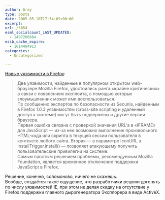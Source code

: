 ```yaml
---
author: Gray
type: posts
date: 2005-05-10T17:34:09+00:00
excerpt:
url: /5854
esml_socialcount_LAST_UPDATED:
  - 1497200884
essb_cache_expire:
  - 1614494913
categories:
  - Uncategorized

---
```








[Новые уязвимости в Firefox][1]:

> Две уязвимости, найденные в популярном открытом web-браузере Mozilla Firefox, удостоились ранга «крайне критических» в связи с появлением эксплоита, с помощью которых злоумышленник может ими воспользоваться.  
> По сообщению экспертов по безопасности из Secunia, найденным в Firefox 1.0.3 уязвимостям (cross-site scripting и удаленный доступ к системе) могут быть подвержены и другие версии браузера.  
> Первая ошибка связана с проверкой значения URL&#8217;а в «IFRAME» для JavaScript — из-за нее возможно выполнение произвольного HTML-кода или скрипта в текущей сессии пользователя в контексте любого сайта. Вторая — в параметре IconURL в InstallTrigger.install() — позволяет атакующему получить пользовательские привилегии на системе.  
> Самым простым решением проблемы, рекомендуемым Mozilla Foundation, является временное отключение поддержки JavaScript в Firefox.

Решение, конечно, соломоново, ничего не скажешь.  
Вообще, создаётся такое ощущение, что разработчики решили догонять по числу уязвимостей IE, при этом не делая скидку на отсутствие у Firefox поддержки главного дырогенератора Эксплорера в виде ActiveX.

 [1]: http://www.nixp.ru/cgi-bin/go.pl?q=news;n=5922